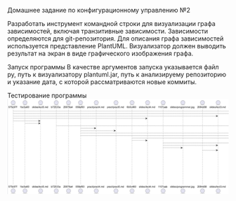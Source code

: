 Домашнее задание по конфигурационному управлению №2

Разработать инструмент командной строки для визуализации графа
зависимостей, включая транзитивные зависимости. Зависимости определяются для git-репозитория. Для описания графа
зависимостей используется представление PlantUML. Визуализатор должен
выводить результат на экран в виде графического изображения графа.

Запуск программы
В качестве аргументов запуска указывается файл py, путь к визуализатору plantuml.jar, путь к анализируему репозиторию и указание дата, с которой рассматриваются новые коммиты.

Тестирование программы
![img.png](img.png)
